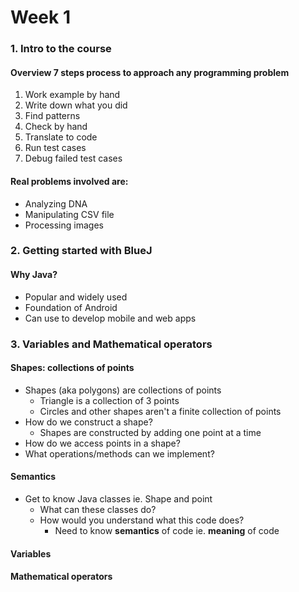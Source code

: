 # Week 1
### 1. Intro to the course
#### Overview 7 steps process to approach any programming problem
1. Work example by hand
2. Write down what you did
3. Find patterns
4. Check by hand
5. Translate to code
6. Run test cases
7. Debug failed test cases

#### Real problems involved are:
- Analyzing DNA
- Manipulating CSV file
- Processing images

### 2. Getting started with BlueJ
#### Why Java?
- Popular and widely used
- Foundation of Android
- Can use to develop mobile and web apps

### 3. Variables and Mathematical operators
#### Shapes: collections of points
- Shapes (aka polygons) are collections of points
    - Triangle is a collection of 3 points
    - Circles and other shapes aren't a finite collection of points
- How do we construct a shape?
    - Shapes are constructed by adding one point at a time
- How do we access points in a shape?
- What operations/methods can we implement?

#### Semantics
- Get to know Java classes ie. Shape and point
    - What can these classes do?
    - How would you understand what this code does?
        - Need to know **semantics** of code ie. **meaning** of code
#### Variables
#### Mathematical operators

